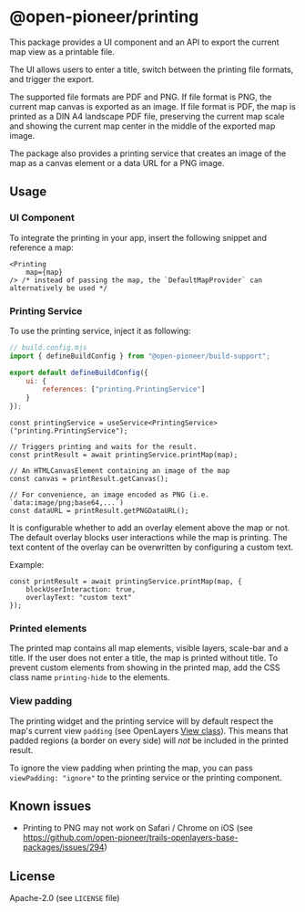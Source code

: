 # @open-pioneer/printing

This package provides a UI component and an API to export the current map view as a printable file.

The UI allows users to enter a title, switch between the printing file formats, and trigger the export.

The supported file formats are PDF and PNG.
If file format is PNG, the current map canvas is exported as an image.
If file format is PDF, the map is printed as a DIN A4 landscape PDF file, preserving the current map scale and showing the current map center in the middle of the exported map image.

The package also provides a printing service that creates an image of the map as a canvas element or a data URL for a PNG image.

## Usage

### UI Component

To integrate the printing in your app, insert the following snippet and reference a map:

```tsx
<Printing
    map={map}
/> /* instead of passing the map, the `DefaultMapProvider` can alternatively be used */
```

### Printing Service

To use the printing service, inject it as following:

```js
// build.config.mjs
import { defineBuildConfig } from "@open-pioneer/build-support";

export default defineBuildConfig({
    ui: {
        references: ["printing.PrintingService"]
    }
});
```

```tsx
const printingService = useService<PrintingService>("printing.PrintingService");

// Triggers printing and waits for the result.
const printResult = await printingService.printMap(map);

// An HTMLCanvasElement containing an image of the map
const canvas = printResult.getCanvas();

// For convenience, an image encoded as PNG (i.e. `data:image/png;base64,...`)
const dataURL = printResult.getPNGDataURL();
```

It is configurable whether to add an overlay element above the map or not.
The default overlay blocks user interactions while the map is printing.
The text content of the overlay can be overwritten by configuring a custom text.

Example:

```tsx
const printResult = await printingService.printMap(map, {
    blockUserInteraction: true,
    overlayText: "custom text"
});
```

### Printed elements

The printed map contains all map elements, visible layers, scale-bar and a title. If the user does not enter a title, the map is printed without title.
To prevent custom elements from showing in the printed map, add the CSS class name `printing-hide` to the elements.

### View padding

The printing widget and the printing service will by default respect the map's current view `padding` (see OpenLayers [View class](https://openlayers.org/en/latest/apidoc/module-ol_View-View.html)).
This means that padded regions (a border on every side) will _not_ be included in the printed result.

To ignore the view padding when printing the map, you can pass `viewPadding: "ignore"` to the printing service or the printing component.

## Known issues

- Printing to PNG may not work on Safari / Chrome on iOS (see <https://github.com/open-pioneer/trails-openlayers-base-packages/issues/294>)

## License

Apache-2.0 (see `LICENSE` file)

